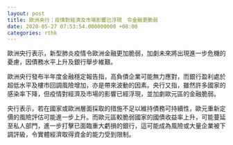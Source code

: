 ```yaml
---
layout: post
title: 歐洲央行：疫情對經濟及市場影響已浮現　令金融更脆弱
date: 2020-05-27 07:53:54.000000000 +08:00
categories: rthk
---
```


歐洲央行表示，新型肺炎疫情令歐洲金融更加脆弱，加劇未來將出現進一步危機的憂慮，因債務水平上升及銀行舉步維艱。

歐洲央行發布半年度金融穩定報告指，高負債企業可能無力應對，而銀行盈利處於超低水平及樓市回調風險增加，亦是帶來波動的因素。央行又指，雖然許多國家的感染率下降，但疫情對經濟及市場的影響已經浮現，並加劇歐元區的金融脆弱。

央行表示，若在國家或歐洲層面採取的措施不足以維持債務可持續性，歐元重新定價的風險評估可能進一步上升。而歐元區較脆弱國家的國債收益率上升，可能蔓延至私人部門，進一步打擊已面臨重大虧損的銀行，這可能成為風險或大量企業被下調評級，令實體經濟取得資金的能力受到限制。
